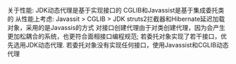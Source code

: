 关于性能:
JDK动态代理是基于实现接口的 CGLIB和Javassist是基于集成委托类的 
从性能上考虑:
Javassit > CGLIB > JDK
struts2拦截器和Hibernate延迟加载对象，采用的是Javassis的方式
对接口创建代理由于对类创建代理，因为会产生更加松耦合的系统，也更符合面相接口编程规范;
若委托对象实现了若干接口，优先选用JDK动态代理.
若委托对象没有实现任何接口，使用Javassist和CGLIB动态代理
